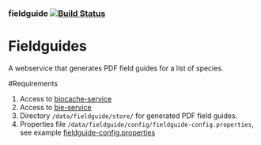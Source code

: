 ### fieldguide   [![Build Status](https://travis-ci.org/AtlasOfLivingAustralia/fieldguide.svg?branch=master)](https://travis-ci.org/AtlasOfLivingAustralia/fieldguide)
# Fieldguides

A webservice that generates PDF field guides for a list of species.

#Requirements
1. Access to [biocache-service](https://github.com/AtlasOfLivingAustralia/biocache-service)
2. Access to [bie-service](https://github.com/AtlasOfLivingAustralia/bie-service)
3. Directory `/data/fieldguide/store/` for generated PDF field guides.
4. Properties file `/data/fieldguide/config/fieldguide-config.properties`, see example [fieldguide-config.properties](https://raw.githubusercontent.com/AtlasOfLivingAustralia/fieldguide/master/config/fieldguide-config.properties)



